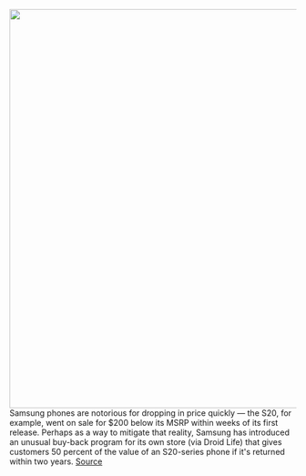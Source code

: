 <img src='https://cdn.vox-cdn.com/thumbor/nlcCMzbr6LH9LCkEk1gjBUlwUaQ=/0x0:2040x1360/1200x800/filters:focal(857x517:1183x843)/cdn.vox-cdn.com/uploads/chorus_image/image/66585566/bking_200306_3928_0015.0.jpg' width='700px' /><br/>
Samsung phones are notorious for dropping in price quickly — the S20, for example, went on sale for $200 below its MSRP within weeks of its first release. Perhaps as a way to mitigate that reality, Samsung has introduced an unusual buy-back program for its own store (via Droid Life) that gives customers 50 percent of the value of an S20-series phone if it's returned within two years.
<a href='https://www.theverge.com/2020/4/1/21202566/samsung-buy-back-guarantee-deal-50-percent-galaxy-s20-price'> Source <a/>